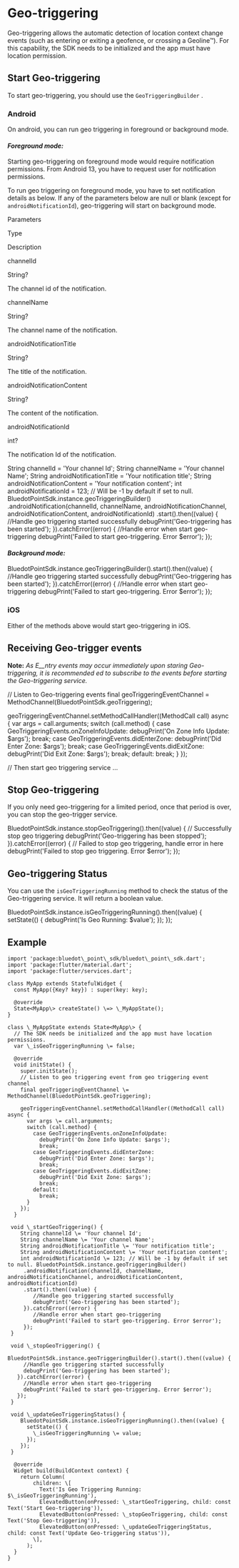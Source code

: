 Geo-triggering
========================

Geo-triggering allows the automatic detection of location context change events (such as entering or exiting a geofence, or crossing a Geoline™). For this capability, the SDK needs to be initialized and the app must have location permission.

Start Geo-triggering
--------------------

To start geo-triggering, you should use the `GeoTriggeringBuilder` .

### Android

On android, you can run geo triggering in foreground or background mode.

#### _Foreground mode:_

Starting geo-triggering on foreground mode would require notification permissions. From Android 13, you have to request user for notification permissions.

To run geo triggering on foreground mode, you have to set notification details as below. If any of the parameters below are null or blank (except for `androidNotificationId`), geo-triggering will start on background mode.

Parameters

Type

Description

channelId

String?

The channel id of the notification.

channelName

String?

The channel name of the notification.

androidNotificationTitle

String?

The title of the notification.

androidNotificationContent

String?

The content of the notification.

androidNotificationId

int?

The notification Id of the notification.

String channelId \= 'Your channel Id';
String channelName \= 'Your channel Name';
String androidNotificationTitle \= 'Your notification title';
String androidNotificationContent \= 'Your notification content';
int androidNotificationId \= 123; // Will be -1 by default if set to null. BluedotPointSdk.instance.geoTriggeringBuilder()
   .androidNotification(channelId, channelName, androidNotificationChannel, androidNotificationContent, androidNotificationId)
   .start().then((value) { 
   //Handle geo triggering started successfully 
   debugPrint('Geo-triggering has been started'); 
}).catchError((error) { 
  //Handle error when start geo-triggering 
  debugPrint('Failed to start geo-triggering. Error $error'); 
});

#### _Background mode:_

BluedotPointSdk.instance.geoTriggeringBuilder().start().then((value) {
  //Handle geo triggering started successfully
 debugPrint('Geo-triggering has been started');
}).catchError((error) {
   //Handle error when start geo-triggering
 debugPrint('Failed to start geo-triggering. Error $error');
});

### iOS

Either of the methods above would start geo-triggering in iOS.

Receiving Geo-trigger events
----------------------------

**Note:** _As E__ntry_ _events may occur immediately upon staring Geo-triggering, it is recommended ed to subscribe to the events before starting the Geo-triggering service._

// Listen to Geo-triggering events
final geoTriggeringEventChannel \= MethodChannel(BluedotPointSdk.geoTriggering); 

geoTriggeringEventChannel.setMethodCallHandler((MethodCall call) async {
 var args \= call.arguments; 
 switch (call.method) { 
 case GeoTriggeringEvents.onZoneInfoUpdate: 
    debugPrint('On Zone Info Update: $args'); 
    break; 
 case GeoTriggeringEvents.didEnterZone: 
    debugPrint('Did Enter Zone: $args'); 
    break; 
 case GeoTriggeringEvents.didExitZone: 
    debugPrint('Did Exit Zone: $args'); 
    break; 
 default: 
    break; 
 }
});

// Then start geo triggering service
...

Stop Geo-triggering
-------------------

If you only need geo-triggering for a limited period, once that period is over, you can stop the geo-trigger service.

BluedotPointSdk.instance.stopGeoTriggering().then((value) {
  // Successfully stop geo triggering
  debugPrint('Geo-triggering has been stopped');
}).catchError((error) {
  // Failed to stop geo triggering, handle error in here
  debugPrint('Failed to stop geo triggering. Error $error');
});

Geo-triggering Status
---------------------

You can use the `isGeoTriggeringRunning` method to check the status of the Geo-triggering service. It will return a boolean value.

BluedotPointSdk.instance.isGeoTriggeringRunning().then((value) {
  setState(() {
    debugPrint('Is Geo Running: $value');
  });
});

Example
-------
```
import 'package:bluedot\_point\_sdk/bluedot\_point\_sdk.dart';
import 'package:flutter/material.dart';
import 'package:flutter/services.dart';

class MyApp extends StatefulWidget {
  const MyApp({Key? key}) : super(key: key);

  @override
  State<MyApp\> createState() \=> \_MyAppState();
}

class \_MyAppState extends State<MyApp\> {
  // The SDK needs be initialized and the app must have location permissions.
  var \_isGeoTriggeringRunning \= false;

  @override
  void initState() {
    super.initState();
    // Listen to geo triggering event from geo triggering event channel
    final geoTriggeringEventChannel \= MethodChannel(BluedotPointSdk.geoTriggering);
    
    geoTriggeringEventChannel.setMethodCallHandler((MethodCall call) async {
      var args \= call.arguments;
      switch (call.method) {
        case GeoTriggeringEvents.onZoneInfoUpdate:
          debugPrint('On Zone Info Update: $args');
          break;
        case GeoTriggeringEvents.didEnterZone:
          debugPrint('Did Enter Zone: $args');
          break;
        case GeoTriggeringEvents.didExitZone:
          debugPrint('Did Exit Zone: $args');
          break;
        default:
          break;
      }
    });
  }

 void \_startGeoTriggering() {
    String channelId \= 'Your channel Id'; 
    String channelName \= 'Your channel Name'; 
    String androidNotificationTitle \= 'Your notification title'; 
    String androidNotificationContent \= 'Your notification content'; 
    int androidNotificationId \= 123; // Will be -1 by default if set to null. BluedotPointSdk.instance.geoTriggeringBuilder() 
     .androidNotification(channelId, channelName, androidNotificationChannel, androidNotificationContent, androidNotificationId) 
     .start().then((value) { 
        //Handle geo triggering started successfully 
        debugPrint('Geo-triggering has been started'); 
     }).catchError((error) { 
        //Handle error when start geo-triggering 
        debugPrint('Failed to start geo-triggering. Error $error'); 
     });
 }

 void \_stopGeoTriggering() {
   BluedotPointSdk.instance.geoTriggeringBuilder().start().then((value) {
     //Handle geo triggering started successfully
     debugPrint('Geo-triggering has been started');
   }).catchError((error) {
     //Handle error when start geo-triggering
     debugPrint('Failed to start geo-triggering. Error $error');
   });
 }

 void \_updateGeoTriggeringStatus() {
    BluedotPointSdk.instance.isGeoTriggeringRunning().then((value) {
      setState(() {
        \_isGeoTriggeringRunning \= value;
      });
    });
 }

  @override
  Widget build(BuildContext context) {
    return Column(
        children: \[
          Text('Is Geo Triggering Running: $\_isGeoTriggeringRunning'),
          ElevatedButton(onPressed: \_startGeoTriggering, child: const Text('Start Geo-triggering')),
          ElevatedButton(onPressed: \_stopGeoTriggering, child: const Text('Stop Geo-triggering')),
          ElevatedButton(onPressed: \_updateGeoTriggeringStatus, child: const Text('Update Geo-triggering status')),
        \],
      );
  }
}
```